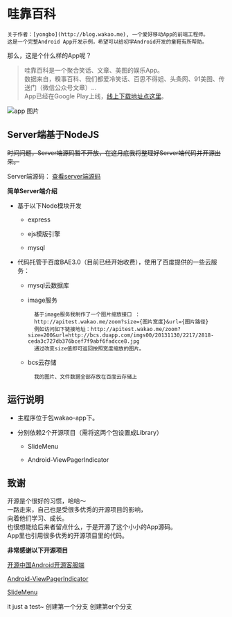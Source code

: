 ﻿哇靠百科 
=========
	关于作者：[yongbo](http://blog.wakao.me), 一个爱好移动App的前端工程师。  
	这是一个完整Android App开发示例，希望可以给初学Android开发的童鞋有所帮助。



那么，这是个什么样的App呢？

> 哇靠百科是一个聚合笑话、文章、美图的娱乐App。  
> 数据来自，糗事百科、我们都爱冷笑话、百思不得姐、头条网、91美图、传送门（微信公众号文章）...  
> App已经在Google Play上线，[线上下载地址点这里](https://play.google.com/store/apps/details?id=me.wakao.app&hl=zh-CN)。  

![app 图片](https://raw.githubusercontent.com/yongbo000/wakao-app/master/QQ20140412-1@2x.png)

## Server端基于NodeJS

~~时间问题，Server端源码暂不开放，在这月底我将整理好Server端代码并开源出来。~~

Server端源码：
[查看server端源码](https://github.com/yongbo000/wakao-server)

**简单Server端介绍**

- 基于以下Node模块开发

	* express
	
	* ejs模版引擎
	
	* mysql
	
- 代码托管于百度BAE3.0（目前已经开始收费），使用了百度提供的一些云服务：

	* mysql云数据库
	
	* image服务
	
			基于image服务我制作了一个图片缩放接口 ：
			http://apitest.wakao.me/zoom?size={图片宽度}&url={图片路径}
			例如访问如下链接地址：http://apitest.wakao.me/zoom?size=200&url=http://bcs.duapp.com/imgs00/20131130/2217/2818-ceda3c727db376bcef7f9abf6fadcce8.jpg
			通过改变size值即可返回按照宽度缩放的图片。
			
	* bcs云存储
			
			我的图片、文件数据全部存放在百度云存储上


## 运行说明


- 主程序位于包wakao-app下。
- 分别依赖2个开源项目（需将这两个包设置成Library）
	
	* SlideMenu
	
	* Android-ViewPagerIndicator



## 致谢

开源是个很好的习惯，哈哈～  
一路走来，自己也是受很多优秀的开源项目的影响，  
向着他们学习、成长。  
也很想能给后来者留点什么，于是开源了这个小小的App源码。  
App里也引用很多优秀的开源项目里的代码。

**非常感谢以下开源项目**

[开源中国Android开源客服端](https://github.com/oschina/android-app)

[Android-ViewPagerIndicator](https://github.com/JakeWharton/Android-ViewPagerIndicator)

[SlideMenu](https://github.com/TangKe/SlideMenu)

it just a test~
创建第一个分支
创建第er个分支